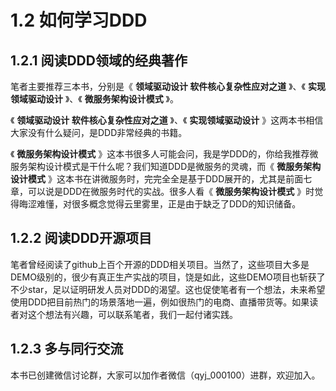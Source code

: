 # 1.2 如何学习DDD

## 1.2.1 阅读DDD领域的经典著作

笔者主要推荐三本书，分别是《 **领域驱动设计 软件核心复杂性应对之道** 》、《 **实现领域驱动设计** 》、《 **微服务架构设计模式** 》。

《 **领域驱动设计 软件核心复杂性应对之道** 》、《 **实现领域驱动设计** 》这两本书相信大家没有什么疑问，是DDD非常经典的书籍。

《 **微服务架构设计模式** 》这本书很多人可能会问，我是学DDD的，你给我推荐微服务架构设计模式是干什么呢？我们知道DDD是微服务的灵魂，而《 **微服务架构设计模式** 》这本书在讲微服务时，完完全全是基于DDD展开的，尤其是前面七章，可以说是DDD在微服务时代的实战。很多人看《 **微服务架构设计模式** 》时觉得晦涩难懂，对很多概念觉得云里雾里，正是由于缺乏了DDD的知识储备。

## 1.2.2 阅读DDD开源项目

笔者曾经阅读了github上百个开源的DDD相关项目。当然了，这些项目大多是DEMO级别的，很少有真正生产实战的项目，饶是如此，这些DEMO项目也斩获了不少star，足以证明研发人员对DDD的渴望。这也促使笔者有一个想法，未来希望使用DDD把目前热门的场景落地一遍，例如很热门的电商、直播带货等。如果读者对这个想法有兴趣，可以联系笔者，我们一起付诸实践。

## 1.2.3 多与同行交流

本书已创建微信讨论群，大家可以加作者微信（qyj_000100）进群，欢迎加入。
